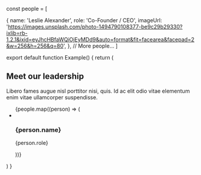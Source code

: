 const people = [


  {
    name: 'Leslie Alexander',
    role: 'Co-Founder / CEO',
    imageUrl:
      'https://images.unsplash.com/photo-1494790108377-be9c29b29330?ixlib=rb-1.2.1&ixid=eyJhcHBfaWQiOjEyMDd9&auto=format&fit=facearea&facepad=2&w=256&h=256&q=80',
  },
  // More people...
]

export default function Example() {
  return (
    <div className="bg-white py-24 sm:py-32">
      <div className="mx-auto grid max-w-7xl gap-x-8 gap-y-20 px-6 lg:px-8 xl:grid-cols-3">
        <div className="max-w-2xl">
          <h2 className="text-3xl font-bold tracking-tight text-gray-900 sm:text-4xl">Meet our leadership</h2>
          <p className="mt-6 text-lg leading-8 text-gray-600">
            Libero fames augue nisl porttitor nisi, quis. Id ac elit odio vitae elementum enim vitae ullamcorper
            suspendisse.
          </p>
        </div>
        <ul role="list" className="grid gap-x-8 gap-y-12 sm:grid-cols-2 sm:gap-y-16 xl:col-span-2">
          {people.map((person) => (
            <li key={person.name}>
              <div className="flex items-center gap-x-6">
                <img className="h-16 w-16 rounded-full" src={person.imageUrl} alt="" />
                <div>
                  <h3 className="text-base font-semibold leading-7 tracking-tight text-gray-900">{person.name}</h3>
                  <p className="text-sm font-semibold leading-6 text-indigo-600">{person.role}</p>
                </div>
              </div>
            </li>
          ))}
        </ul>
      </div>
    </div>
  )
}